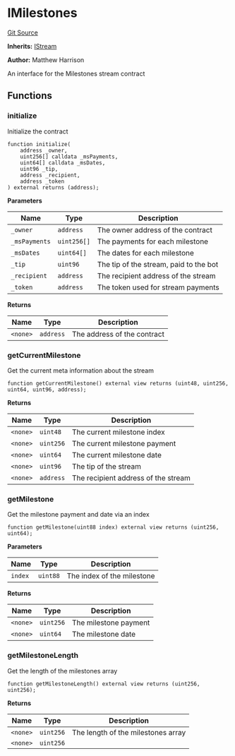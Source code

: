 # IMilestones
[Git Source](https://github.com/daokitchen/nouns-stream/blob/c3b52a7ea0bf77a05c09aab9730867448a5dfdc7/src/milestones/interfaces/IMilestones.sol)

**Inherits:**
[IStream](/src/lib/interfaces/IStream.sol/contract.IStream.md)

**Author:**
Matthew Harrison

An interface for the Milestones stream contract


## Functions
### initialize

Initialize the contract


```solidity
function initialize(
    address _owner,
    uint256[] calldata _msPayments,
    uint64[] calldata _msDates,
    uint96 _tip,
    address _recipient,
    address _token
) external returns (address);
```
**Parameters**

|Name|Type|Description|
|----|----|-----------|
|`_owner`|`address`|The owner address of the contract|
|`_msPayments`|`uint256[]`|The payments for each milestone|
|`_msDates`|`uint64[]`|The dates for each milestone|
|`_tip`|`uint96`|The tip of the stream, paid to the bot|
|`_recipient`|`address`|The recipient address of the stream|
|`_token`|`address`|The token used for stream payments|

**Returns**

|Name|Type|Description|
|----|----|-----------|
|`<none>`|`address`|The address of the contract|


### getCurrentMilestone

Get the current meta information about the stream


```solidity
function getCurrentMilestone() external view returns (uint48, uint256, uint64, uint96, address);
```
**Returns**

|Name|Type|Description|
|----|----|-----------|
|`<none>`|`uint48`|The current milestone index|
|`<none>`|`uint256`|The current milestone payment|
|`<none>`|`uint64`|The current milestone date|
|`<none>`|`uint96`|The tip of the stream|
|`<none>`|`address`|The recipient address of the stream|


### getMilestone

Get the milestone payment and date via an index


```solidity
function getMilestone(uint88 index) external view returns (uint256, uint64);
```
**Parameters**

|Name|Type|Description|
|----|----|-----------|
|`index`|`uint88`|The index of the milestone|

**Returns**

|Name|Type|Description|
|----|----|-----------|
|`<none>`|`uint256`|The milestone payment|
|`<none>`|`uint64`|The milestone date|


### getMilestoneLength

Get the length of the milestones array


```solidity
function getMilestoneLength() external view returns (uint256, uint256);
```
**Returns**

|Name|Type|Description|
|----|----|-----------|
|`<none>`|`uint256`|The length of the milestones array|
|`<none>`|`uint256`||


